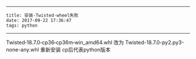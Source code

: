 
---
    title: 安装-Twisted-wheel失败
    date: 2017-09-22 17:36:47
    tags: python
---
Twisted‑18.7.0‑cp36‑cp36m‑win_amd64.whl
改为
Twisted-18.7.0-py2.py3-none-any.whl
重新安装
cp后代表python版本
